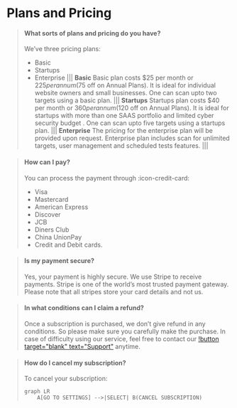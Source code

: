 # Plans and Pricing

> #### What sorts of plans and pricing do you have?
> We’ve three pricing plans: 
> - Basic
> - Startups
> - Enterprise
> ||| **Basic**
> Basic plan costs $25 per month or $225 per annum ($75 off on Annual Plans). It is ideal for individual website owners and small businesses. One can scan upto two targets using a basic plan.
> ||| **Startups**
> Startups plan costs $40 per month or $360 per annum ($120 off on Annual Plans). It is ideal for startups with more than one SAAS portfolio and limited cyber security budget . One can scan upto five targets using a startups plan.
> ||| **Enterprise**
> The pricing for the enterprise plan will be provided upon request. Enterprise plan includes scan for unlimited targets, user management and scheduled tests features.
> |||

> 
> #### How can I pay?
> You can process the payment through :icon-credit-card:
> - Visa
> - Mastercard
> - American Express
> - Discover
> - JCB
> - Diners Club
> - China UnionPay
> - Credit and Debit cards.


> #### Is my payment secure?
> Yes, your payment is highly secure. We use Stripe to receive payments. Stripe is one of the world’s most trusted payment gateway. Please note that all stripes store your card details and not us.

> #### In what conditions can I claim a refund?
> Once a subscription is purchased, we don’t give refund in any conditions. So please make sure you carefully make the purchase. In case of difficulty using our service, feel free to contact our [!button target="blank" text="Support"](support@reconwithme.com) anytime.

> #### How do I cancel my subscription?
> To cancel your subscription: 
> ```mermaid
> graph LR
>     A[GO TO SETTINGS] -->|SELECT| B(CANCEL SUBSCRIPTION)
> ```
